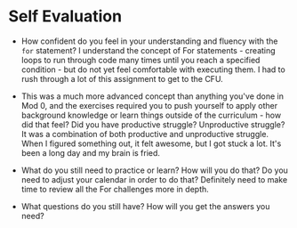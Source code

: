 # Self Evaluation

- How confident do you feel in your understanding and fluency with the `for` statement?
I understand the concept of For statements - creating loops to run through code many times until you reach a specified condition - but do not yet feel comfortable with executing them. I had to rush through a lot of this assignment to get to the CFU.

- This was a much more advanced concept than anything you've done in Mod 0, and the exercises required you to push yourself to apply other background knowledge or learn things outside of the curriculum - how did that feel? Did you have productive struggle? Unproductive struggle?
It was a combination of both productive and unproductive struggle. When I figured something out, it felt awesome, but I got stuck a lot. It's been a long day and my brain is fried.

- What do you still need to practice or learn? How will you do that? Do you need to adjust your calendar in order to do that?
Definitely need to make time to review all the For challenges more in depth.

- What questions do you still have? How will you get the answers you need?